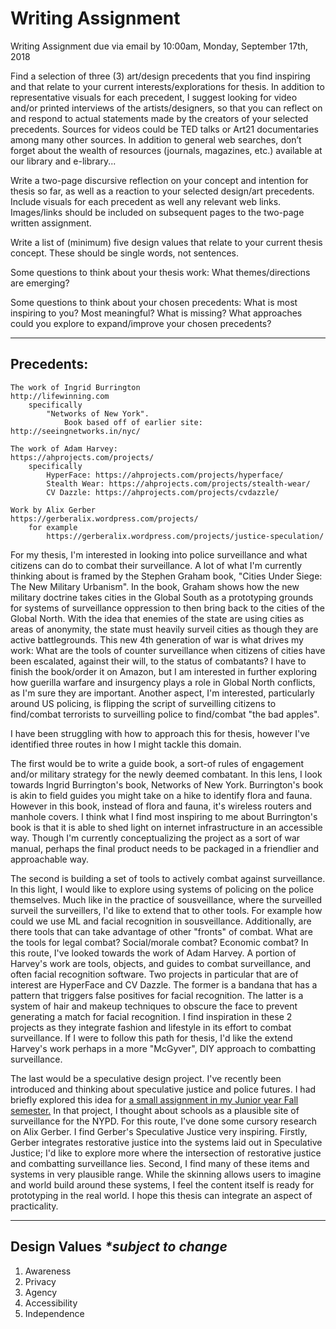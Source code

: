 # Writing Assignment
Writing Assignment due via email by 10:00am, Monday, September 17th, 2018



Find a selection of three (3) art/design precedents that you find inspiring and that relate to your current interests/explorations for thesis. In addition to representative visuals for each precedent, I suggest looking for video and/or printed interviews of the artists/designers, so that you can reflect on and respond to actual statements made by the creators of your selected precedents. Sources for videos could be TED talks or Art21 documentaries among many other sources. In addition to general web searches, don’t forget about the wealth of resources (journals, magazines, etc.) available at our library and e-library...



Write a two-page discursive reflection on your concept and intention for thesis so far, as well as a reaction to your selected design/art precedents. Include visuals for each precedent as well any relevant web links. Images/links should be included on subsequent pages to the two-page written assignment. 



Write a list of (minimum) five design values that relate to your current thesis concept. These should be single words, not sentences.



Some questions to think about your thesis work: What themes/directions are emerging?

Some questions to think about your chosen precedents: What is most inspiring to you? Most meaningful? What is missing? What approaches could you explore to expand/improve your chosen precedents?

---

## Precedents:
```
The work of Ingrid Burrington
http://lifewinning.com
	specifically
		"Networks of New York".
			Book based off of earlier site: http://seeingnetworks.in/nyc/

The work of Adam Harvey:
https://ahprojects.com/projects/
	specifically 
		HyperFace: https://ahprojects.com/projects/hyperface/
		Stealth Wear: https://ahprojects.com/projects/stealth-wear/
		CV Dazzle: https://ahprojects.com/projects/cvdazzle/

Work by Alix Gerber
https://gerberalix.wordpress.com/projects/
	for example
		https://gerberalix.wordpress.com/projects/justice-speculation/
```

For my thesis, I'm interested in looking into police surveillance and what citizens can do to combat their surveillance. A lot of what I'm currently thinking about is framed by the Stephen Graham book, "Cities Under Siege: The New Military Urbanism". In the book, Graham shows how the new military doctrine takes cities in the Global South as a prototyping grounds for systems of surveillance oppression to then bring back to the cities of the Global North. With the idea that enemies of the state are using cities as areas of anonymity, the state must heavily surveil cities as though they are active battlegrounds. This new 4th generation of war is what drives my work: What are the tools of counter surveillance when citizens of cities have been escalated, against their will, to the status of combatants? I have to finish the book/order it on Amazon, but I am interested in further exploring how guerilla warfare and insurgency plays a role in Global North conflicts, as I'm sure they are important. Another aspect, I'm interested, particularly around US policing, is flipping the script of surveilling citizens to find/combat terrorists to surveilling police to find/combat "the bad apples".

I have been struggling with how to approach this for thesis, however I've identified three routes in how I might tackle this domain.

The first would be to write a guide book, a sort-of rules of engagement and/or military strategy for the newly deemed combatant. In this lens, I look towards Ingrid Burrington's book, Networks of New York. Burrington's book is akin to field guides you might take on a hike to identify flora and fauna. However in this book, instead of flora and fauna, it's wireless routers and manhole covers. I think what I find most inspiring to me about Burrington's book is that it is able to shed light on internet infrastructure in an accessible way. Though I'm currently conceptualizing the project as a sort of war manual, perhaps the final product needs to be packaged in a friendlier and approachable way. 

The second is building a set of tools to actively combat against surveillance. In this light, I would like to explore using systems of policing on the police themselves. Much like in the practice of sousveillance, where the surveilled surveil the surveillers, I'd like to extend that to other tools. For example how could we use ML and facial recognition in sousveillance. Additionally, are there tools that can take advantage of other "fronts" of combat. What are the tools for legal combat? Social/morale combat? Economic combat? In this route, I've looked towards the work of Adam Harvey. A portion of Harvey's work are tools, objects, and guides to combat surveillance, and often facial recognition software. Two projects in particular that are of interest are HyperFace and CV Dazzle. The former is a bandana that has a pattern that triggers false positives for facial recognition. The latter is a system of hair and makeup techniques to obscure the face to prevent generating a match for facial recognition. I find inspiration in these 2 projects as they integrate fashion and lifestyle in its effort to combat surveillance. If I were to follow this path for thesis, I'd like the extend Harvey's work perhaps in a more "McGyver", DIY approach to combatting surveillance.

The last would be a speculative design project. I've recently been introduced and thinking about speculative justice and police futures. I had briefly explored this idea for [a small assignment in  my Junior year Fall semester.](https://medium.com/@iltimasdoha/handbook-for-nypd-ta-7d53ab55182c) In that project, I thought about schools as a plausible site of surveillance for the NYPD. For this route, I've done some cursory research on Alix Gerber. I find Gerber's Speculative Justice very inspiring. Firstly, Gerber integrates restorative justice into the systems laid out in Speculative Justice; I'd like to explore more where the intersection of restorative justice and combatting surveillance lies. Second, I find many of these items and systems in very plausible range. While the skinning allows users to imagine and world build around these systems, I feel the content itself is ready for prototyping in the real world. I hope this thesis can integrate an aspect of practicality.

---

## Design Values *\*subject to change*
1. Awareness
2. Privacy
3. Agency
4. Accessibility
5. Independence